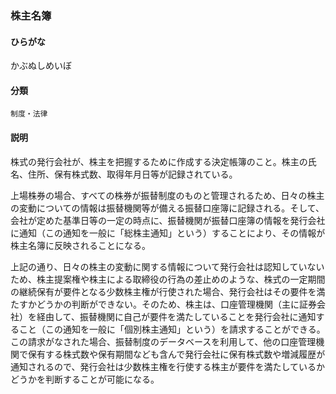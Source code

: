 <div style="display:none;">

## [あ行](securities-terms?id=あ行)
## [か行](securities-terms?id=か行)

</div>

### 株主名簿

#### ひらがな

かぶぬしめいぼ

#### 分類

`制度・法律`

#### 説明

株式の発行会社が、株主を把握するために作成する決定帳簿のこと。株主の氏名、住所、保有株式数、取得年月日等が記録されている。
 
上場株券の場合、すべての株券が振替制度のものと管理されるため、日々の株主の変動についての情報は振替機関等が備える振替口座簿に記録される。そして、会社が定めた基準日等の一定の時点に、振替機関が振替口座簿の情報を発行会社に通知（この通知を一般に「総株主通知」という）することにより、その情報が株主名簿に反映されることになる。
 
上記の通り、日々の株主の変動に関する情報について発行会社は認知していないため、株主提案権や株主による取締役の行為の差止めのような、株式の一定期間の継続保有が要件となる少数株主権が行使された場合、発行会社はその要件を満たすかどうかの判断ができない。そのため、株主は、口座管理機関（主に証券会社）を経由して、振替機関に自己が要件を満たしていることを発行会社に通知すること（この通知を一般に「個別株主通知」という）を請求することができる。この請求がなされた場合、振替制度のデータベースを利用して、他の口座管理機関で保有する株式数や保有期間なども含んで発行会社に保有株式数や増減履歴が通知されるので、発行会社は少数株主権を行使する株主が要件を満たしているかどうかを判断することが可能になる。

<div style="display:none;">

## [さ行](securities-terms?id=さ行)
## [た行](securities-terms?id=た行)
## [な行](securities-terms?id=な行)
## [は行](securities-terms?id=は行)
## [ま行](securities-terms?id=ま行)
## [や行](securities-terms?id=や行)
## [ら行](securities-terms?id=ら行)
## [わ行](securities-terms?id=わ行)
## [英数字・記号](securities-terms?id=英数字・記号)

</div>

